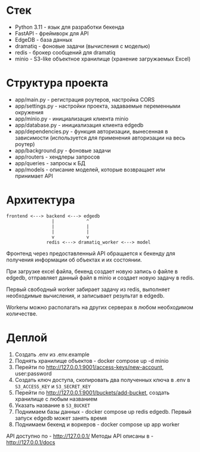 # Стек
- Python 3.11 - язык для разработки бекенда
- FastAPI - фреймворк для API
- EdgeDB - база данных
- dramatiq - фоновые задачи (вычисления с моделью)
- redis - брокер сообщений для dramatiq
- minio - S3-like объектное хранилище (хранение загружаемых Excel)

# Структура проекта
- app/main.py - регистрация роутеров, настройка CORS
- app/settings.py - настройки проекта, задаваемые переменными окружения
- app/minio.py - инициализация клиента minio
- app/database.py - инициализация клиента edgedb
- app/dependencies.py - функция авторизации, вынесенная в зависимости (используется для применения авторизации на весь роутер)
- app/background.py - фоновые задачи
- app/routers - хендлеры запросов
- app/queries - запросы к БД
- app/models - описание моделей, которые возвращает или принимает API

# Архитектура
```
frontend <---> backend <---> edgedb
                 |            ^
                 |            |
                 |            |
                 v            v
               redis <---> dramatiq_worker <---> model
```

Фронтенд через предоставленный API обращается к бекенду для получения информации об объектах и их состоянии.

При загрузке excel файла, бекенд создает новую запись о файле в edgedb, отправляет данный файл в minio и создает новую задачу в redis.

Первый свободный worker забирает задачу из redis, выполняет необходимые вычисления, и записывает результат в edgedb.

Workerы можно располагать на других серверах в любом необходимом количестве.

# Деплой
1. Создать .env из .env.example
2. Поднять хранилище объектов - docker compose up -d minio
3. Перейти по http://127.0.0.1:9001/access-keys/new-account, user:password
4. Создать ключ доступа, скопировать два полученных ключа в .env в `S3_ACCESS_KEY` и `S3_SECRET_KEY`
5. Перейти по http://127.0.0.1:9001/buckets/add-bucket, создать хранилище с любым названием
6. Указать название в `S3_BUCKET`
7. Поднимаем базы данных - docker compose up redis edgedb. Первый запуск edgedb может занять время
8. Поднимаем бекенд и воркеров - docker compose up app worker

API доступно по - http://127.0.0.1/
Методы API описаны в - http://127.0.0.1/docs

